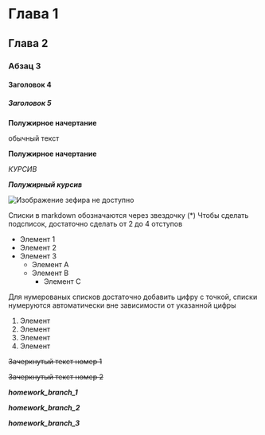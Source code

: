 # Глава 1

## Глава 2

### Абзац 3

#### Заголовок 4

##### Заголовок 5

**Полужирное начертание**

обычный текст

__Полужирное начертание__

*КУРСИВ*

***Полужирный курсив***

![Изображение зефира не доступно](zephyr.jpg)

Списки в markdown обозначаются через звездочку (*)
Чтобы сделать подсписок, достаточно сделать от 2 до 4 отступов

* Элемент 1
* Элемент 2
* Элемент 3
    * Элемент А
    * Элемент B
        * Элемент C

Для нумерованых списков достаточно добавить цифру с точкой, списки нумеруются автоматически вне зависимости от указанной цифры

1. Элемент
2. Элемент
2. Элемент
2. Элемент

~~Зачеркнутый текст номер 1~~

~~Зачеркнутый текст номер 2~~

***homework_branch_1***

***homework_branch_2***

***homework_branch_3***